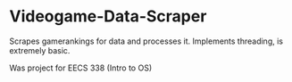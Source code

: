 # Videogame-Data-Scraper

Scrapes gamerankings for data and processes it. Implements threading, is extremely basic. 

Was project for EECS 338 (Intro to OS)
